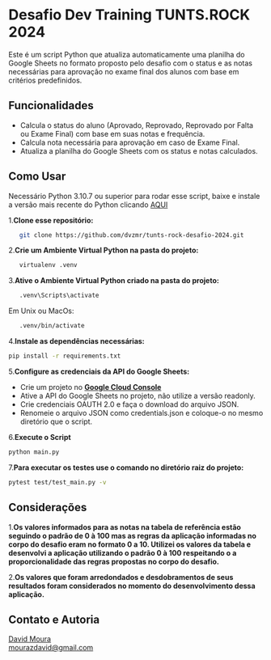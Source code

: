 # Desafio Dev Training TUNTS.ROCK 2024

Este é um script Python que atualiza automaticamente uma planilha do Google Sheets no formato proposto pelo desafio com o status e as notas necessárias para aprovação no exame final dos alunos com base em critérios predefinidos.

## Funcionalidades

- Calcula o status do aluno (Aprovado, Reprovado, Reprovado por Falta ou Exame Final) com base em suas notas e frequência.
- Calcula nota necessária para aprovação em caso de Exame Final.
- Atualiza a planilha do Google Sheets com os status e notas calculados.

## Como Usar

Necessário Python 3.10.7 ou superior para rodar esse script, baixe e instale a versão mais recente do Python clicando [AQUI](https://www.python.org/downloads/)

1.**Clone esse repositório:**

```bash
   git clone https://github.com/dvzmr/tunts-rock-desafio-2024.git
 ```

2.**Crie um Ambiente Virtual Python na pasta do projeto:**

```bash
   virtualenv .venv
 ```

3.**Ative o Ambiente Virtual Python criado na pasta do projeto:**

```bash
   .venv\Scripts\activate
 ```
Em Unix ou MacOs:

```bash
   .venv/bin/activate
 ```

4.**Instale as dependências necessárias:**

   ```bash
   pip install -r requirements.txt
 ```

5.**Configure as credenciais da API do Google Sheets:**

- Crie um projeto no [**Google Cloud Console**](https://console.cloud.google.com/)
- Ative a API do Google Sheets no projeto, não utilize a versão readonly.
- Crie credenciais OAUTH 2.0 e faça o download do arquivo JSON.
- Renomeie o arquivo JSON como credentials.json e coloque-o no mesmo diretório que o script.

6.**Execute o Script**

   ```bash
   python main.py
 ```
7.**Para executar os testes use o comando no diretório raiz do projeto:**

   ```bash
   pytest test/test_main.py -v
 ```

## Considerações

1.**Os valores informados para as notas na tabela de referência estão seguindo o padrão de 0 à 100 mas as regras da aplicação informadas no corpo do desafio eram no formato 0 a 10. Utilizei os valores da tabela e desenvolvi a aplicação utilizando o padrão 0 à 100 respeitando o a proporcionalidade das regras propostas no corpo do desafio.**

2.**Os valores que foram arredondados e desdobramentos de seus resultados foram considerados no momento do desenvolvimento dessa aplicação.**


## Contato e Autoria
[David Moura](https://www.linkedin.com/in/davidmouraz/) \
[mourazdavid@gmail.com](mailto:mourazdavid@gmail.com)


